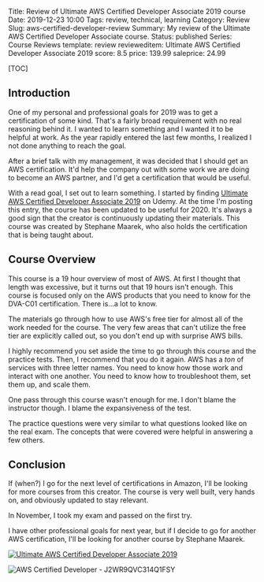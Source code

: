 Title: Review of Ultimate AWS Certified Developer Associate 2019 course
Date: 2019-12-23 10:00
Tags: review, technical, learning
Category: Review
Slug: aws-certified-developer-review
Summary: My review of the Ultimate AWS Certified Developer Associate course.
Status: published
Series: Course Reviews
template: review
revieweditem: Ultimate AWS Certified Developer Associate 2019
score: 8.5
price: 139.99
saleprice: 24.99

[TOC]

## Introduction

One of my personal and professional goals for 2019 was to get a certification of some kind. That's a
fairly broad requirement with no real reasoning behind it. I wanted to learn something and I wanted it
to be helpful at work. As the year rapidly entered the last few months, I realized I not done anything
to reach the goal.

After a brief talk with my management, it was decided that I should get an AWS certification. It'd help
the company out with some work we are doing to become an AWS partner, and I'd get a certification that would
be useful.

With a read goal, I set out to learn something. I started by finding [Ultimate AWS Certified Developer Associate 2019][1]
on Udemy. At the time I'm posting this entry, the course has been updated to be useful for 2020. It's always a good sign
that the creator is continuously updating their materials. This course was created by Stephane Maarek, who also
holds the certification that is being taught about.

## Course Overview

This course is a 19 hour overview of most of AWS. At first I thought that length was excessive, but it turns out
that 19 hours isn't enough. This course is focused only on the AWS products that you need to know for the DVA-C01
certification. There is...a lot to know.

The materials go through how to use AWS's free tier for almost all of the work needed for the course. The very few
areas that can't utilize the free tier are explicitly called out, so you don't end up with surprise AWS bills.

I highly recommend you set aside the time to go through this course and the practice tests. Then, I recommend
that you do it again. AWS has a *ton* of services with three letter names. You need to know how those work
and interact with one another. You need to know how to troubleshoot them, set them up, and scale them.

One pass through this course wasn't enough for me. I don't blame the instructor though. I blame the expansiveness of
the test.

The practice questions were very similar to what questions looked like on the real exam. The concepts that were
covered were helpful in answering a few others.

## Conclusion

If (when?) I go for the next level of certifications in Amazon, I'll be looking for more courses from this creator.
The course is very well built, very hands on, and obviously updated to stay relevant.

In November, I took my exam and passed on the first try.

I have other professional goals for next year, but if I decide to go for another AWS certification, I'll
be looking for another course by Stephane Maarek.

[![Ultimate AWS Certified Developer Associate 2019][certificate]][courselink]

![AWS Certified Developer - J2WR9QVC314Q1FSY][awscertificate]


 [1]: https://www.udemy.com/course/aws-certified-developer-associate-dva-c01/
 [certificate]: {attach}images/udemy-aws-developer-certification.jpg
 [courselink]: https://ude.my/UC-CAXZ5N6F
 [awscertificate]: {attach}images/aws_certified_developer.png